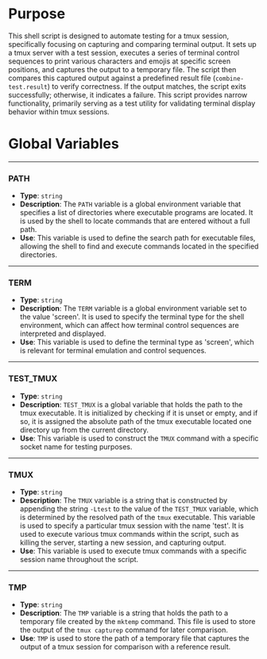 # Purpose
This shell script is designed to automate testing for a tmux session, specifically focusing on capturing and comparing terminal output. It sets up a tmux server with a test session, executes a series of terminal control sequences to print various characters and emojis at specific screen positions, and captures the output to a temporary file. The script then compares this captured output against a predefined result file (`combine-test.result`) to verify correctness. If the output matches, the script exits successfully; otherwise, it indicates a failure. This script provides narrow functionality, primarily serving as a test utility for validating terminal display behavior within tmux sessions.
# Global Variables

---
### PATH
- **Type**: `string`
- **Description**: The `PATH` variable is a global environment variable that specifies a list of directories where executable programs are located. It is used by the shell to locate commands that are entered without a full path.
- **Use**: This variable is used to define the search path for executable files, allowing the shell to find and execute commands located in the specified directories.


---
### TERM
- **Type**: `string`
- **Description**: The `TERM` variable is a global environment variable set to the value 'screen'. It is used to specify the terminal type for the shell environment, which can affect how terminal control sequences are interpreted and displayed.
- **Use**: This variable is used to define the terminal type as 'screen', which is relevant for terminal emulation and control sequences.


---
### TEST_TMUX
- **Type**: `string`
- **Description**: `TEST_TMUX` is a global variable that holds the path to the tmux executable. It is initialized by checking if it is unset or empty, and if so, it is assigned the absolute path of the tmux executable located one directory up from the current directory.
- **Use**: This variable is used to construct the `TMUX` command with a specific socket name for testing purposes.


---
### TMUX
- **Type**: `string`
- **Description**: The `TMUX` variable is a string that is constructed by appending the string `-Ltest` to the value of the `TEST_TMUX` variable, which is determined by the resolved path of the `tmux` executable. This variable is used to specify a particular tmux session with the name 'test'. It is used to execute various tmux commands within the script, such as killing the server, starting a new session, and capturing output.
- **Use**: This variable is used to execute tmux commands with a specific session name throughout the script.


---
### TMP
- **Type**: `string`
- **Description**: The `TMP` variable is a string that holds the path to a temporary file created by the `mktemp` command. This file is used to store the output of the `tmux capturep` command for later comparison.
- **Use**: `TMP` is used to store the path of a temporary file that captures the output of a tmux session for comparison with a reference result.



